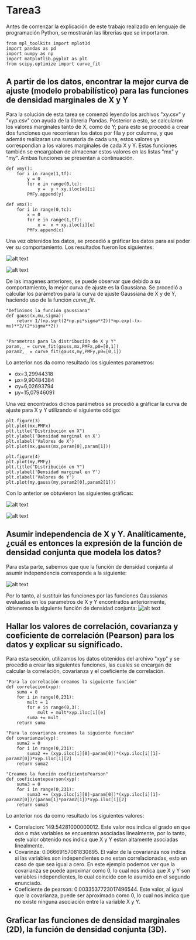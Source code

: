 # Tarea3
Antes de comenzar la explicación de este trabajo realizado en lenguaje de programación Python, se mostrarán las librerias que se importaron.
```
from mpl_toolkits import mplot3d
import pandas as pd
import numpy as np
import matplotlib.pyplot as plt
from scipy.optimize import curve_fit
```

## A partir de los datos, encontrar la mejor curva de ajuste (modelo probabilístico) para las funciones de densidad marginales de X y Y

Para la solución de esta tarea se comenzó leyendo los archivos "xy.csv" y "xyp.csv" con ayuda de la libreria Pandas. Posterior a esto, se calcularon los valores marginales tanto de X, como de Y; para esto se procedió a crear dos funciones que recorrieran los datos por fila y por culumna, y que además realizaran una sumatoria de cada una, estos valores ya correspondian a los valores marginales de cada X y Y. Estas funciones también se encargaban de almacenar estos valores en las listas "mx" y "my". Ambas funciones se presentan a continuación.

```
def vmy():
    for i in range(1,tf):  
        y = 0
        for e in range(0,tc):
            y =  y + xy.iloc[e][i]
        PMFy.append(y)

def vmx():
    for i in range(0,tc):  
        x = 0
        for e in range(1,tf):
            x =  x + xy.iloc[i][e]
        PMFx.append(x)
```

Una vez obtenidos los datos, se procedió a gráficar los datos para así poder ver su comportamiento. Los resultados fueron los siguientes:

![alt text](https://github.com/luisgm98/Tarea3/blob/master/PMFx.png)

![alt text](https://github.com/luisgm98/Tarea3/blob/master/PMFy.png)

De las imagenes anteriores, se puede observar que debido a su comportamiento, la mejor curva de ajuste es la Gaussiana. Se procedió a calcular los parámetros para la curva de ajuste Gaussiana de X y de Y, haciendo uso de la función _curve_fit_.

```
"Definimos la función gaussiana"
def gauss(x,mu,sigma):
    return 1/(np.sqrt(2*np.pi*sigma**2))*np.exp(-(x-mu)**2/(2*sigma**2))
    

"Parametros para la distribución de X y Y"
param,_ = curve_fit(gauss,mx,PMFx,p0=[0,1])
param2,_ = curve_fit(gauss,my,PMFy,p0=[0,1])
```

Lo anterior nos da como resultado los siguientes parametros:
- σx=3,29944318
- μx=9,90484384
- σy=6,02693794
- μy=15,07946091

Una vez encontrados dichos parámetros se procedió a gráficar la curva de ajuste para X y Y utilizando el siguiente código:

```
plt.figure(3)
plt.plot(mx,PMFx)
plt.title("Distribución en X")
plt.ylabel('Densidad marginal en X')
plt.xlabel('Valores de X')
plt.plot(mx,gauss(mx,param[0],param[1]))

plt.figure(4)
plt.plot(my,PMFy)
plt.title("Distribución en Y")
plt.ylabel('Densidad marginal en Y')
plt.xlabel('Valores de Y')
plt.plot(my,gauss(my,param2[0],param2[1]))
```

Con lo anterior se obtuvieron las siguientes gráficas:

![alt text](https://github.com/luisgm98/Tarea3/blob/master/AjusteX.png)

![alt text](https://github.com/luisgm98/Tarea3/blob/master/AjusteY.png)


##  Asumir independencia de X y Y. Analíticamente, ¿cuál es entonces la expresión de la función de densidad conjunta que modela los datos?

Para esta parte, sabemos que que la función de densidad conjunta al asumir independencia corresponde a la siguiente: 

![alt text](https://github.com/luisgm98/Tarea3/blob/master/densidadconj.PNG)

Por lo tanto, al sustituir las funciones por las funciones Gaussianas evaluadas en los parametros de X y Y encontrados anteriormente, obtenemos la siguiente función de densidad conjunta:
![alt text](https://github.com/luisgm98/Tarea3/blob/master/densidadconjunta.PNG)

##  Hallar los valores de correlación, covarianza y coeficiente de correlación (Pearson) para los datos y explicar su significado.

Para esta sección, utilizamos los datos obtenidos del archivo "xyp" y se procedió a crear las siguientes funciones, las cuales se encargan de calcular la correlación, covarianza y el coeficiente de correlación.
```
"Para la correlación creamos la siguiente función"
def correlacion(xyp):
    suma = 0
    for i in range(0,231):
        mult = 1
        for e in range(0,3):
            mult = mult*xyp.iloc[i][e]  
        suma += mult
    return suma
  
"Para la covarianza creamos la siguiente función"
def covarianza(xyp):
    suma2 = 0
    for i in range(0,231):
        suma2 += (xyp.iloc[i][0]-param[0])*(xyp.iloc[i][1]-param2[0])*xyp.iloc[i][2]        
    return suma2

"Creamos la función coeficientePearson"
def coeficientepearson(xyp):
    suma3 = 0
    for i in range(0,231):
        suma3 += (xyp.iloc[i][0]-param[0])*(xyp.iloc[i][1]-param2[0])/(param[1]*param2[1])*xyp.iloc[i][2]
    return suma3
```
Lo anterior nos da como resultado los siguientes valores:
- Correlacion: 149.54281000000012. Este valor nos indica el grado en que dos o más variables se encuentran asociadas linealmente, por lo tanto, este valor obtenido nos indica que X y Y estan altamente asociadas linealmente.
- Covarinza: 0.06669157081830895. El valor de la covarianza nos indica si las variables son independientes o no estan correlacionadas, esto en caso de que sea igual a cero. En este ejemplo podemos ver que la covarianza se puede aproximar como 0, lo cual nos indica que X y Y son variables independientes, lo cual coincide con lo asumido en el segundo enunciado.
- Coeficiente de pearson: 0.0033537723017496544. Este valor, al igual que la covarianza, puede ser aproximado como 0, lo cual nos indica que no existe ninguna asociación entre la variable X y Y.

##  Graficar las funciones de densidad marginales (2D), la función de densidad conjunta (3D).



